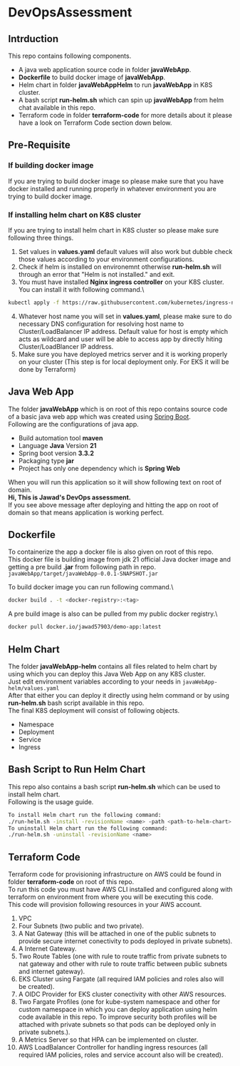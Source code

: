 # DevOpsAssessment
## Intrduction
This repo contains following components.
- A java web application source code in folder **javaWebApp**.
- **Dockerfile** to build docker image of **javaWebApp**.
- Helm chart in folder **javaWebAppHelm** to run **javaWebApp** in K8S cluster.
- A bash script **run-helm.sh** which can spin up **javaWebApp** from helm chat available in this repo.
- Terraform code in folder **terraform-code** for more details about it please have a look on Terraform Code section down below.

## Pre-Requisite
### If building docker image
If you are trying to build docker image so please make sure that you have docker installed and running properly in whatever 
environment you are trying to build docker image.

### If installing helm chart on K8S cluster
If you are trying to install helm chart in K8S cluster so please make sure following three things.
1) Set values in **values.yaml** default values will also work but dubble check those values according to your environment configurations.
2) Check if helm is installed on environemnt otherwise **run-helm.sh** will through an error that "Helm is not installed." and exit.
3) You must have installed **Nginx ingress controller** on your K8S cluster. You can install it with following command.\
```sh
kubectl apply -f https://raw.githubusercontent.com/kubernetes/ingress-nginx/main/deploy/static/provider/cloud/deploy.yaml
```
4) Whatever host name you will set in **values.yaml**, please make sure to do necessary DNS configuration for resolving host name to Cluster/LoadBalancer IP address. Default value for host is empty which acts as wildcard and user will be able to access app by directly hiting Cluster/LoadBlancer IP address.
5) Make sure you have deployed metrics server and it is working properly on your cluster (This step is for local deployment only. For EKS it will be done by Terraform)

## Java Web App

The folder **javaWebApp** which is on root of this repo contains source code of a basic java web app which was created using [Spring Boot](start.spring.io).\
Following are the configurations of java app.
- Build automation tool **maven**
- Language **Java** Version **21**
- Spring boot version **3.3.2**
- Packaging type **jar**
- Project has only one dependency which is **Spring Web**

When you will run this application so it will show following text on root of domain.\
**Hi, This is Jawad's DevOps assessment.**\
If you see above message after deploying and hitting the app on root of domain so that means application is working perfect.

## Dockerfile

To containerize the app a docker file is also given on root of this repo.\
This docker file is building image from jdk 21 official Java docker image and getting a pre build **.jar** from following path in repo.\
```javaWebApp/target/javaWebApp-0.0.1-SNAPSHOT.jar```

To build docker image you can run following command.\
```sh
docker build . -t <docker-registry>:<tag>
```

A pre build image is also can be pulled from my public docker registry.\
```sh
docker pull docker.io/jawad57903/demo-app:latest
```

## Helm Chart

The folder **javaWebApp-helm** contains all files related to helm chart by using which you can deploy this Java Web App on any K8S cluster.\
Just edit environment variables according to your needs in ```javaWebApp-helm/values.yaml```\
After that either you can deploy it directly using helm command or by using **run-helm.sh** bash script available in this repo.\
The final K8S deployment will consist of following objects.
- Namespace
- Deployment
- Service
- Ingress

## Bash Script to Run Helm Chart

This repo also contains a bash script **run-helm.sh** which can be used to install helm chart.\
Following is the usage guide.
```sh
To install Helm chart run the following command:
./run-helm.sh -install -revisionName <name> -path <path-to-helm-chart>
To uninstall Helm chart run the following command:
./run-helm.sh -uninstall -revisionName <name>
```

## Terraform Code
Terraform code for provisioning infrastructure on AWS could be found in folder **terraform-code** on root of this repo.\
To run this code you must have AWS CLI installed and configured along with terraform on environment from where you will be executing this code.\
This code will provision following resources in your AWS account.
1) VPC
2) Four Subnets (two public and two private).
3) A Nat Gateway (this will be attached in one of the public subnets to provide secure internet conectivity to pods deployed in private subnets).
4) A Internet Gateway.
5) Two Route Tables (one with rule to route traffic from private subnets to nat gateway and other with rule to route traffic between public subnets and internet gateway).
6) EKS Cluster using Fargate (all required IAM policies and roles also will be created).
7) A OIDC Provider for EKS cluster conectivity with other AWS resources.
8) Two Fargate Profiles (one for kube-system namespace and other for custom namespace in which you can deploy application using helm code available in this repo. To improve security both profiles will be attached with private subnets so that pods can be deployed only in private subnets.).
9) A Metrics Server so that HPA can be implemented on cluster.
10) AWS LoadBalancer Controller for handling ingress resources (all required IAM policies, roles and service account also will be created).